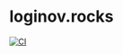 # loginov.rocks

[![CI](https://github.com/loginov-rocks/loginov-rocks/workflows/CI/badge.svg)](https://github.com/loginov-rocks/loginov-rocks/actions)
